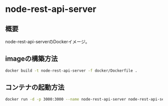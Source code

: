 # node-rest-api-server

## 概要

node-rest-api-serverのDockerイメージ。

## imageの構築方法

```bash
docker build -t node-rest-api-server -f docker/Dockerfile .
```

## コンテナの起動方法

```bash
docker run -d -p 3000:3000 --name node-rest-api-server node-rest-api-server
```
